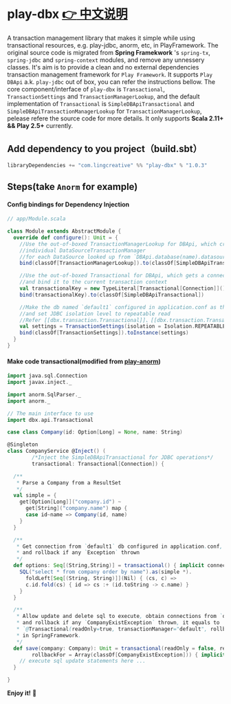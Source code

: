 play-dbx [:point_right: 中文说明](README_zh.md)
=================================
A transaction management library that makes it simple while using transactional resources, e.g. play-jdbc, anorm, etc, in PlayFramework.
The original source code is migrated from **Spring Framekwork** 's `spring-tx`, `spring-jdbc` and `spring-context` modules, and remove any unnessery classes. It's aim is to provide a clean and no external dependencies transaction management framework for `Play Framework`. It supports `Play DBApi` a.k. `play-jdbc` out of box, you can refer the instructions bellow.
The core component/interface of `play-dbx` is `Transactional`, `TransactionSettings` and `TransactionManagerLookup`, and the default implementation of `Transactional` is `SimpleDBApiTransactional` and `SimpleDBApiTransactionManagerLookup` for `TransactionManagerLookup`, pelease refere the source code for more details. It only supports **Scala 2.11+ && Play 2.5+** currently.

## Add dependency to you project（build.sbt）
```sbt
libraryDependencies += "com.lingcreative" %% "play-dbx" % "1.0.3"
```
## Steps(take `Anorm` for example)

#### Config bindings for Dependency Injection
```scala
// app/Module.scala

class Module extends AbstractModule {
  override def configure(): Unit = {
    //Use the out-of-boxed TransactionManagerLookup for DBApi, which create a
    //individual DataSourceTransactionManager
    //for each DataSource looked up from `DBApi.database(name).datasource`
    bind(classOf[TransactionManagerLookup]).to(classOf[SimpleDBApiTransactionManagerLookup])

    //Use the out-of-boxed Transactional for DBApi, which gets a connection from `DBApi.database(name).datasource`
    //and bind it to the current transaction context
    val transactionalKey = new TypeLiteral[Transactional[Connection]](){}
    bind(transactionalKey).to(classOf[SimpleDBApiTransactional])

    //Make the db named `default1` configured in application.conf as the default datasource,
    //and set JDBC isolation level to repeatable read
    //Refer [[dbx.transaction.Transactional]]、[[dbx.transaction.Transactional.TransactionSettings]] for details.
    val settings = TransactionSettings(isolation = Isolation.REPEATABLE_READ, resource = "default1")
    bind(classOf[TransactionSettings]).toInstance(settings)
  }
}

```

#### Make code transactional(modified from [play-anorm](https://github.com/playframework/play-scala-anorm-example))
```scala
import java.sql.Connection
import javax.inject._

import anorm.SqlParser._
import anorm._

// The main interface to use
import dbx.api.Transactional

case class Company(id: Option[Long] = None, name: String)

@Singleton
class CompanyService @Inject() (
        /*Inject the SimpleDBApiTransactional for JDBC operations*/
        transactional: Transactional[Connection]) {

  /**
   * Parse a Company from a ResultSet
   */
  val simple = {
    get[Option[Long]]("company.id") ~
      get[String]("company.name") map {
      case id~name => Company(id, name)
    }
  }

  /**
   * Get connection from `default1` db configured in application.conf,
   * and rollback if any `Exception` thrown
   */
  def options: Seq[(String,String)] = transactional() { implicit connection =>
    SQL("select * from company order by name").as(simple *).
      foldLeft[Seq[(String, String)]](Nil) { (cs, c) =>
      c.id.fold(cs) { id => cs :+ (id.toString -> c.name) }
    }
  }

  /**
   * Allow update and delete sql to execute, obtain connections from `default`,
   * and rollback if any `CompanyExistException` thrown, it equals to 
   * `@Transactional(readOnly=true, transactionManager="default", rollbackFor={CompanyExistException.class})`
   * in SpringFramework.
   */
  def save(company: Company): Unit = transactional(readOnly = false, resource = "default",
        rollbackFor = Array(classOf[CompanyExistException])) { implicit connection =>
    // execute sql update statements here ...
  }

}

```


**Enjoy it!** :tea:
